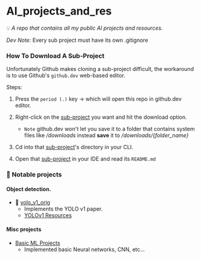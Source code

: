 # AI_projects_and_res

💡 *A repo that contains all my public AI projects and resources.*

*Dev Note:* Every sub project must have its own .gitignore



### How To Download A Sub-Project

Unfortunately Github makes cloning a sub-project difficult, the workaround is to use Github's `github.dev` web-based editor.

Steps:
1. Press the `period (.)` key -> which will open this repo in github.dev editor.

2. Right-click on the <u>sub-project</u> you want and hit the download option.
    - `Note` github.dev won't let you save it to a folder that contains system files like */downloads* instead **save** it to */downloads/{folder_name}*
3. Cd into that <u>sub-project</u>'s directory in your CLI.
4. Open that <u>sub-project</u> in your IDE and read its `README.md`

### 📌 Notable projects

#### Object detection.

- 🔗 [yolo_v1_orig](./object_detection/yolo_v1_orig/)
    - Implements the YOLO v1 paper.
    - [YOLOv1 Resources](https://github.com/t20e/res/tree/main/coding.res/AI.res/object_detection/YOLO_v1.res)


#### Misc projects
- [Basic ML Projects](./basic_ML/)
    - Implemented basic Neural networks, CNN, etc...

